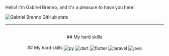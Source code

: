 Hello! I'm Gabriel Brenno, and it's a pleasure to have you here!


![Gabriel Brenno GitHub stats](https://github-readme-stats.vercel.app/api?username=gaabrenno&show_icons=true&theme=radical)

-----------

<div align="center" style="display: inline_block"><br/>
## My hard skills
</div>

<div align="center" style="display: inline_block"><br/>
## My hard skills
  
  <img align="center" alt="py" src="https://img.shields.io/badge/Python-14354C?style=for-the-badge&logo=python&logoColor=white"/>
  <img align="center" alt="dart" src="https://img.shields.io/badge/Dart-0175C2?style=for-the-badge&logo=dart&logoColor=white"/>
  <img align="center" alt="flutter" src="https://img.shields.io/badge/Flutter-02569B?style=for-the-badge&logo=flutter&logoColor=white"/>
  <img align="center" alt="laravel" src="https://img.shields.io/badge/Laravel-FF2D20?style=for-the-badge&logo=laravel&logoColor=white"/>
  <img align="center" alt="java" src="https://img.shields.io/badge/Java-ED8B00?style=for-the-badge&logo=java&logoColor=white"/>
</div>


